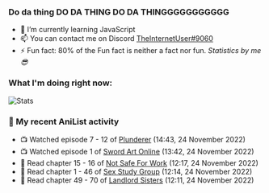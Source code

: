 ### Do da thing DO DA THING DO DA THINGGGGGGGGGGG

<!-- **TheInternetUser0/TheInternetUser0** is a ✨ _special_ ✨ repository because its `README.md` (this file) appears on your GitHub profile. -->


- 🌱 I’m currently learning JavaScript
- 📫 You can contact me on Discord [TheInternetUser#9060](https://discord.com/users/534117072796385300)
- ⚡ Fun fact: 80% of the Fun fact is neither a fact nor fun. _Statistics by me 😎_

### What I'm doing right now:
![Stats](https://discord.c99.nl/widget/theme-3/534117072796385300.png)

### 🌸 My recent AniList activity

<!-- ANILIST_ACTIVITY:start -->

-   📺 Watched episode 7 - 12 of [Plunderer](https://anilist.co/anime/101168) (14:43, 24 November 2022)
-   📺 Watched episode 1 of [Sword Art Online](https://anilist.co/anime/11757) (13:42, 24 November 2022)
-   📖 Read chapter 15 - 16 of [Not Safe For Work](https://anilist.co/manga/154190) (12:17, 24 November 2022)
-   📖 Read chapter 1 - 46 of [Sex Study Group](https://anilist.co/manga/145493) (12:14, 24 November 2022)
-   📖 Read chapter 49 - 70 of [Landlord Sisters](https://anilist.co/manga/138564) (12:11, 24 November 2022)

<!-- ANILIST_ACTIVITY:end -->
